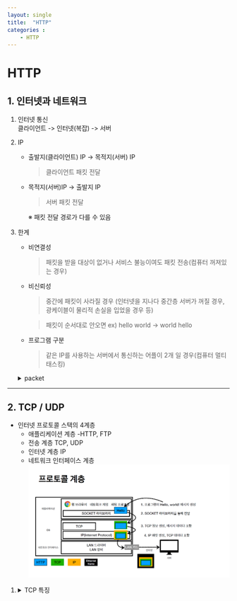 ```yaml
---
layout: single
title:  "HTTP"
categories : 
    - HTTP
---
```


# HTTP

## 1. 인터넷과 네트워크

 1. 인터넷 통신  
   클라이언트 -> 인터넷(복잡) -> 서버

 2. IP  
      - 출발지(클라이언트) IP -> 목적지(서버) IP  
        > 클라이언트 패킷 전달

      - 목적지(서버)IP -> 출발지 IP
        > 서버 패킷 전달  

        ※ 패킷 전달 경로가 다를 수 있음  

 3. 한계  
      - 비연결성
        > 패킷을 받을 대상이 없거나 서비스 불능이여도 패킷 전송(컴퓨터 꺼져있는 경우)

      - 비신뢰성
        > 중간에 패킷이 사라질 경우 (인터넷을 지나다 중간층 서버가 꺼질 경우, 광케이블이 물리적 손실을 입었을 경우 등)

        > 패킷이 순서대로 안오면 ex) hello world -> world hello
   
      - 프로그램 구분
        > 같은 IP를 사용하는 서버에서 통신하는 어플이 2개 일 경우(컴퓨터 멀티태스킹)

    <details><summary>packet</summary>package + bucket 포장된 블록</details>
---

## 2. TCP / UDP

 - 인터넷 프로토콜 스택의 4계층
      - 애플리케이션 계층 -HTTP, FTP
      - 전송 계층 TCP, UDP
      - 인터넷 계층 IP
      - 네트워크 인터페이스 계층
        ![protocol](../../img/HTTP1.png)
        
 1. <details><summary>TCP 특징</summary>전송 제어 프로토콜(Transmission control protocol</details>
  